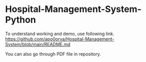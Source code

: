 # Hospital-Management-System-Python

To understand working and demo, use following link.
https://github.com/apo0orva/Hospital-Management-System/blob/main/README.md

You can also go through PDF file in repository.
